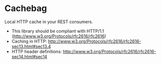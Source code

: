 # Cachebag

Local HTTP cache in your REST consumers.

* This library should be compliant with HTTP/1.1 (http://www.w3.org/Protocols/rfc2616/rfc2616)
* Caching in HTTP: http://www.w3.org/Protocols/rfc2616/rfc2616-sec13.html#sec13.4
* HTTP header definitions: http://www.w3.org/Protocols/rfc2616/rfc2616-sec14.html#sec14
